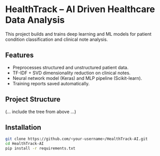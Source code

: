 # HealthTrack – AI Driven Healthcare Data Analysis

This project builds and trains deep learning and ML models for patient condition classification and clinical note analysis.

## Features
- Preprocesses structured and unstructured patient data.
- TF-IDF + SVD dimensionality reduction on clinical notes.
- Neural network model (Keras) and MLP pipeline (Scikit-learn).
- Training reports saved automatically.

## Project Structure
(… include the tree from above …)

## Installation
```bash
git clone https://github.com/<your-username>/HealthTrack-AI.git
cd HealthTrack-AI
pip install -r requirements.txt
